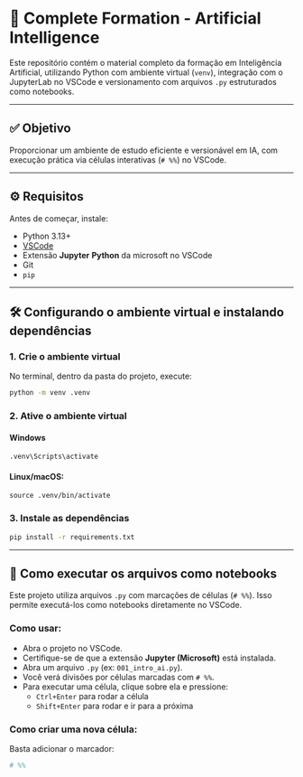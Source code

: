 # 🧠 Complete Formation - Artificial Intelligence

Este repositório contém o material completo da formação em Inteligência Artificial, utilizando Python com ambiente virtual (`venv`), integração com o JupyterLab no VSCode e versionamento com arquivos `.py` estruturados como notebooks.

---

## ✅ Objetivo

Proporcionar um ambiente de estudo eficiente e versionável em IA, com execução prática via células interativas (`# %%`) no VSCode.

---

## ⚙️ Requisitos

Antes de começar, instale:

- Python 3.13+
- [VSCode](https://code.visualstudio.com/)
- Extensão **Jupyter** **Python** da microsoft no VSCode
- Git
- `pip`

---

## 🛠️ Configurando o ambiente virtual e instalando dependências

### 1. Crie o ambiente virtual

No terminal, dentro da pasta do projeto, execute:

```bash
python -m venv .venv
```

### 2. Ative o ambiente virtual
#### Windows 
```
.venv\Scripts\activate
```

#### Linux/macOS: 
```
source .venv/bin/activate
```

### 3. Instale as dependências
```bash
pip install -r requirements.txt
```
---
## 🧪 Como executar os arquivos como notebooks

Este projeto utiliza arquivos `.py` com marcações de células (`# %%`). Isso permite executá-los como notebooks diretamente no VSCode.

### Como usar:

- Abra o projeto no VSCode.
- Certifique-se de que a extensão **Jupyter (Microsoft)** está instalada.
- Abra um arquivo `.py` (ex: `001_intro_ai.py`).
- Você verá divisões por células marcadas com `# %%`.
- Para executar uma célula, clique sobre ela e pressione:
  - `Ctrl+Enter` para rodar a célula
  - `Shift+Enter` para rodar e ir para a próxima

### Como criar uma nova célula:

Basta adicionar o marcador:

```python
# %%
